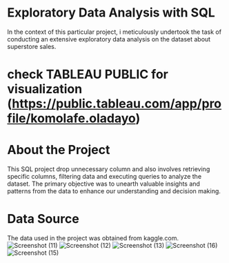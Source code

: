 # Exploratory Data Analysis with SQL 
In the context of this particular project, i meticulously undertook the task of conducting an extensive exploratory data analysis on the dataset about superstore sales. 
# check TABLEAU PUBLIC for visualization (https://public.tableau.com/app/profile/komolafe.oladayo)

# About the Project
This SQL project drop unnecessary column and also involves retrieving specific columns, filtering data and executing queries to analyze the dataset. The primary objective was to unearth valuable insights and patterns from the data to enhance our understanding and decision making.

# Data Source
The data used in the project was obtained from kaggle.com.
![Screenshot (11)](https://github.com/olaanalyst/Exploratory-Data-Analysis-with-SQL/assets/141564936/b2355519-d6e2-4098-acbe-f3c766d3e4b8)
![Screenshot (12)](https://github.com/olaanalyst/Superstore-Sales-Report/assets/141564936/fbd74945-8720-40ef-b7aa-3b972c192c3d)
![Screenshot (13)](https://github.com/olaanalyst/Superstore-Sales-Report/assets/141564936/a19753a9-8a40-4dbb-8d77-80144dc3ba30)
![Screenshot (16)](https://github.com/olaanalyst/Superstore-Sales-Report/assets/141564936/7766a4bb-1dd4-4aa4-9ec6-6ce395f16680)
![Screenshot (15)](https://github.com/olaanalyst/Superstore-Sales-Report/assets/141564936/9446c390-3094-472e-aaf7-4feb0b8de086)
